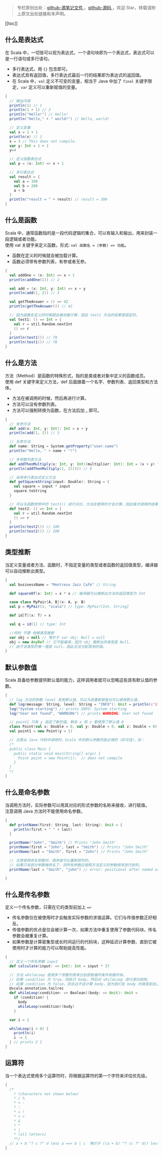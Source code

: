 > 专栏原创出处：[github-源笔记文件 ](https://github.com/GourdErwa/review-notes/tree/master/language/scala-basis) ，[github-源码 ](https://github.com/GourdErwa/scala-advanced/tree/master/scala-base/src/main/scala/com/gourd/scala/base/)，欢迎 Star，转载请附上原文出处链接和本声明。

[[toc]]  
## 什么是表达式
在 Scala 中，一切皆可以视为表达式，一个语句块即为一个表达式，表达式可以是一行语句或多行语句。
* 多行表达式，用 `{}` 包含即可。  
* 表达式具有返回值，多行表达式最后一行的结果即为表达式的返回值。  
* 在 Scala 中，`val` 定义不可变的变量，相当于 Java 中加了 `final` 关键字限定，`var` 定义可以重新赋值的变量。
```scala
{
  // 输出内容
  println(1) // 1
  println(1 + 1) // 2
  println("Hello!") // Hello!
  println("Hello," + " world!") // Hello, world!

  // 定义变量
  val x = 1 + 1
  println(x) // 2
  x = 3 // This does not compile.
  var y: Int = 1 + 1
  y=4

  // 定义函数表达式
  val p = (x: Int) => x + 1

  // 多行表达式
  val result = { 
    val a = 100
    val b = 200
    a + b
  } 
  println("result = " + result) // result = 300 
}
```
## 什么是函数
Scala 中，通常函数指的是一段代码逻辑的集合，可以有输入和输出，用来封装一段逻辑或者功能。  
使用 val 关键字来定义函数，形式: `val 函数名 = (参数) => 功能`。  
* 函数在定义的时候就会被加载计算。  
* 函数必须带有参数列表，有参或者无参。
```scala
{
  val addOne = (x: Int) => x + 1
  println(addOne(1)) // 2

  val add = (x: Int, y: Int) => x + y
  println(add(1, 2)) // 3

  val getTheAnswer = () => 42
  println(getTheAnswer()) // 42

  // 因为函数在定义的时候就会被加载计算，因此 test1 方法的结果是固定的。
  val test1: () => Int = {
    val r = util.Random.nextInt
    () => r
  }
  println(test1()) // 78
  println(test1()) // 78
}
```
## 什么是方法
方法（Method）是函数的特殊形式，指的是类或者对象中定义的函数成员。  
使用 def 关键字来定义方法，def 后面跟着一个名字、参数列表、返回类型和方法体。  
* 方法在被调用的时候，然后再进行计算。  
* 方法可以没有参数列表。  
* 方法可以强制转换为函数，在方法后加 _ 即可。
```scala
{
  // 有参方法
  def add(x: Int, y: Int): Int = x + y
  println(add(1, 2)) // 3

  // 无参方法
  def name: String = System.getProperty("user.name")
  println("Hello, " + name + "!")

  // 多参数列表方法
  def addThenMultiply(x: Int, y: Int)(multiplier: Int): Int = (x + y) * multiplier
  println(addThenMultiply(1, 2)(3)) // 9

  // 采用多行表达式定义方法
  def getSquareString(input: Double): String = {
    val square = input * input
    square.toString
  }

  // 可以与函数举例中的 test1() 进行对比，方法在使用时才会计算，因此每次调用的结果都不同。
  def test2: () => Int = {
    val r = util.Random.nextInt
    () => r
  }
  println(test2()) // 100
  println(test2()) // 200
}
```
## 类型推断
当定义变量或者方法、函数时，不指定变量的类型或者函数的返回值类型，编译器可以自动推断出类型。
```scala
{
  val businessName = "Montreux Jazz Café" // String

  def squareOf(x: Int) = x * x // 编译器可以推断出方法的返回类型为 Int

  case class MyPair[A, B](x: A, y: B)
  val p = MyPair(1, "scala") // type: MyPair[Int, String]

  def id[T](x: T) = x

  val q = id(1) // type: Int

  //何时 不要 依赖类型推断
  var obj = null // 等价于 var obj: Null = null
  obj = new AnyRef // 它不能编译，因为 obj 推断出的类型是 Null。
  // 由于该类型的唯一值是 null，因此无法分配其他的值。
}
```
## 默认参数值
Scala 具备给参数提供默认值的能力，这样调用者就可以忽略这些具有默认值的参数。
```scala
{
  // log 方法的参数 level 具有默认值，可以为其重新赋值也可以使用默认值。
  def log(message: String, level: String = "INFO"): Unit = println(s"$level: $message")
  log("System starting") // prints INFO: System starting
  log("User not found", "WARNING") // prints WARNING: User not found

  // point1 只有 y 指定了新的值，剩余 x 和 z 都使用了默认值 0
  class Point(val x: Double = 0, val y: Double = 0, val z: Double = 0)
  val point1 = new Point(y = 1)

  // 注意从 Java 代码中调用时，Scala 中的默认参数则是必填的（非可选），如：
  /*
  public class Main {
    public static void main(String[] args) {
      Point point = new Point(1);  // does not compile
    }
  }
  */
}
```
## 什么是命名参数
当调用方法时，实际参数可以用其对应的形式参数的名称来接收，进行赋值。  
注意调用 Java 方法时不能使用命名参数。
```scala
{
  def printName(first: String, last: String): Unit = {
    println(first + " " + last)
  }

  printName("John", "Smith") // Prints "John Smith"
  printName(first = "John", last = "Smith") // Prints "John Smith"
  printName(last = "Smith", first = "John") // Prints "John Smith"

  // 注意使用命名参数时，顺序是可以重新排列的。
  // 如果只有部分参数被命名了，则所有参数应按照方法定义的参数顺序进行排列。
  printName(last = "Smith", "john") // error: positional after named argument

}
```
## 什么是传名参数  
定义一个传名参数，只需在它的类型前加上 `=>`  
* 传名参数仅在被使用时才会触发实际参数的求值运算。它们与传值参数正好相反。  
* 传值参数的优点是仅会被计算一次，如果方法中重复使用了参数代码块，传名参数会被重复计算。  
* 如果参数是计算密集型或长时间运行的代码块，这种延迟计算参数、直到它被使用时才计算的能力可以帮助提高性能。
```scala
{
  // 定义一个传名参数 input
  def calculate(input: => Int): Int = input * 37

  // 方法 whileLoop 使用多个参数列表来分别获取循环条件和循环体。 
  // 如果 condition 为 true，则执行 body，然后对 whileLoop 进行递归调用。
  // 如果 condition 为 false，则永远不会计算 body，因为我们在 body 的类型前加上了 =>。
  @scala.annotation.tailrec
  def whileLoop(condition: => Boolean)(body: => Unit): Unit =
    if (condition) {
      body
      whileLoop(condition)(body)
    }

  var i = 2

  whileLoop(i > 0) {
    println(i)
    i -= 1
  } // prints 2 1
}
```
## 运算符
当一个表达式使用多个运算符时，将根据运算符的第一个字符来评估优先级。
```scala
{
  /* 
    * (characters not shown below)
    * / %
    * + -
    * :
    * = !
    * < >
    * &
    * ^
    * |
    * (all letters)
    **/
  // a + b ^? c ?^ d less a ==> b | c  等价于 ((a + b) ^? (c ?^ d)) less ((a ==> b) | c)
}
```